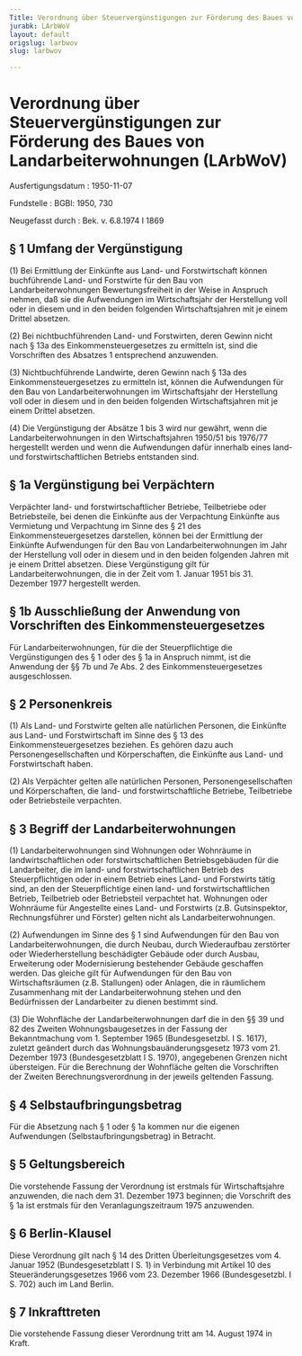 ```yaml
---
Title: Verordnung über Steuervergünstigungen zur Förderung des Baues von Landarbeiterwohnungen
jurabk: LArbWoV
layout: default
origslug: larbwov
slug: larbwov

---
```


# Verordnung über Steuervergünstigungen zur Förderung des Baues von Landarbeiterwohnungen (LArbWoV)

Ausfertigungsdatum
:   1950-11-07

Fundstelle
:   BGBl: 1950, 730

Neugefasst durch
:   Bek. v. 6.8.1974 I 1869


## § 1 Umfang der Vergünstigung

(1) Bei Ermittlung der Einkünfte aus Land- und Forstwirtschaft können buchführende Land- und Forstwirte für den Bau von Landarbeiterwohnungen Bewertungsfreiheit in der Weise in Anspruch nehmen, daß sie die Aufwendungen im Wirtschaftsjahr der Herstellung voll oder in diesem und in den beiden folgenden Wirtschaftsjahren mit je einem Drittel absetzen.

(2) Bei nichtbuchführenden Land- und Forstwirten, deren Gewinn nicht nach § 13a des Einkommensteuergesetzes zu ermitteln ist, sind die Vorschriften des Absatzes 1 entsprechend anzuwenden.

(3) Nichtbuchführende Landwirte, deren Gewinn nach § 13a des Einkommensteuergesetzes zu ermitteln ist, können die Aufwendungen für den Bau von Landarbeiterwohnungen im Wirtschaftsjahr der Herstellung voll oder in diesem und in den beiden folgenden Wirtschaftsjahren mit je einem Drittel absetzen.

(4) Die Vergünstigung der Absätze 1 bis 3 wird nur gewährt, wenn die Landarbeiterwohnungen in den Wirtschaftsjahren 1950/51 bis 1976/77 hergestellt werden und wenn die Aufwendungen dafür innerhalb eines land- und forstwirtschaftlichen Betriebs entstanden sind.


## § 1a Vergünstigung bei Verpächtern

Verpächter land- und forstwirtschaftlicher Betriebe, Teilbetriebe oder Betriebsteile, bei denen die Einkünfte aus der Verpachtung Einkünfte aus Vermietung und Verpachtung im Sinne des § 21 des Einkommensteuergesetzes darstellen, können bei der Ermittlung der Einkünfte Aufwendungen für den Bau von Landarbeiterwohnungen im Jahr der Herstellung voll oder in diesem und in den beiden folgenden Jahren mit je einem Drittel absetzen. Diese Vergünstigung gilt für Landarbeiterwohnungen, die in der Zeit vom 1. Januar 1951 bis 31. Dezember 1977 hergestellt werden.


## § 1b Ausschließung der Anwendung von Vorschriften des Einkommensteuergesetzes

Für Landarbeiterwohnungen, für die der Steuerpflichtige die Vergünstigungen des § 1 oder des § 1a in Anspruch nimmt, ist die Anwendung der §§ 7b und 7e Abs. 2 des Einkommensteuergesetzes ausgeschlossen.


## § 2 Personenkreis

(1) Als Land- und Forstwirte gelten alle natürlichen Personen, die Einkünfte aus Land- und Forstwirtschaft im Sinne des § 13 des Einkommensteuergesetzes beziehen. Es gehören dazu auch Personengesellschaften und Körperschaften, die Einkünfte aus Land- und Forstwirtschaft haben.

(2) Als Verpächter gelten alle natürlichen Personen, Personengesellschaften und Körperschaften, die land- und forstwirtschaftliche Betriebe, Teilbetriebe oder Betriebsteile verpachten.


## § 3 Begriff der Landarbeiterwohnungen

(1) Landarbeiterwohnungen sind Wohnungen oder Wohnräume in landwirtschaftlichen oder forstwirtschaftlichen Betriebsgebäuden für die Landarbeiter, die im land- und forstwirtschaftlichen Betrieb des Steuerpflichtigen oder in einem Betrieb eines Land- und Forstwirts tätig sind, an den der Steuerpflichtige einen land- und forstwirtschaftlichen Betrieb, Teilbetrieb oder Betriebsteil verpachtet hat. Wohnungen oder Wohnräume für Angestellte eines Land- und Forstwirts (z.B. Gutsinspektor, Rechnungsführer und Förster) gelten nicht als Landarbeiterwohnungen.

(2) Aufwendungen im Sinne des § 1 sind Aufwendungen für den Bau von Landarbeiterwohnungen, die durch Neubau, durch Wiederaufbau zerstörter oder Wiederherstellung beschädigter Gebäude oder durch Ausbau, Erweiterung oder Modernisierung bestehender Gebäude geschaffen werden. Das gleiche gilt für Aufwendungen für den Bau von Wirtschaftsräumen (z.B. Stallungen) oder Anlagen, die in räumlichem Zusammenhang mit der Landarbeiterwohnung stehen und den Bedürfnissen der Landarbeiter zu dienen bestimmt sind.

(3) Die Wohnfläche der Landarbeiterwohnungen darf die in den §§ 39 und 82 des Zweiten Wohnungsbaugesetzes in der Fassung der Bekanntmachung vom 1. September 1965 (Bundesgesetzbl. I S. 1617), zuletzt geändert durch
das Wohnungsbauänderungsgesetz 1973 vom 21. Dezember 1973 (Bundesgesetzblatt I S. 1970),              angegebenen Grenzen nicht übersteigen. Für die Berechnung der Wohnfläche gelten die Vorschriften der Zweiten Berechnungsverordnung in der jeweils geltenden Fassung.


## § 4 Selbstaufbringungsbetrag

Für die Absetzung nach § 1 oder § 1a kommen nur die eigenen Aufwendungen (Selbstaufbringungsbetrag) in Betracht.


## § 5 Geltungsbereich

Die vorstehende Fassung der Verordnung ist erstmals für Wirtschaftsjahre anzuwenden, die nach dem 31. Dezember 1973 beginnen; die Vorschrift des § 1a ist erstmals für den Veranlagungszeitraum 1975 anzuwenden.


## § 6 Berlin-Klausel

Diese Verordnung gilt nach § 14 des Dritten Überleitungsgesetzes vom 4. Januar 1952 (Bundesgesetzblatt I S. 1) in Verbindung mit Artikel 10 des Steueränderungsgesetzes 1966 vom 23. Dezember 1966 (Bundesgesetzbl. I S. 702) auch im Land Berlin.


## § 7 Inkrafttreten

Die vorstehende Fassung dieser Verordnung tritt am 14. August 1974 in Kraft.

